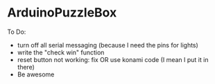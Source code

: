 # ArduinoPuzzleBox

To Do:
<ul>
  <li>turn off all serial messaging (because I need the pins for lights)</li>
  <li>write the "check win" function</li>
  <li>reset button not working: fix OR use konami code (I mean I put it in there)</li>
  <li>Be awesome</li>
</ul>
